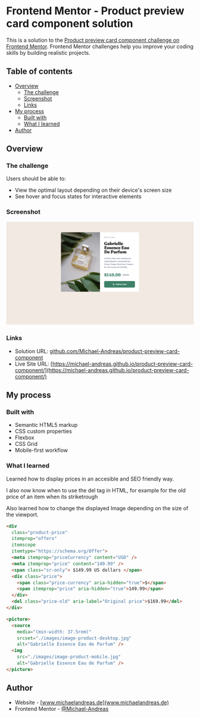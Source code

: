 # Frontend Mentor - Product preview card component solution

This is a solution to the [Product preview card component challenge on Frontend Mentor](https://www.frontendmentor.io/challenges/product-preview-card-component-GO7UmttRfa). Frontend Mentor challenges help you improve your coding skills by building realistic projects.

## Table of contents

- [Overview](#overview)
  - [The challenge](#the-challenge)
  - [Screenshot](#screenshot)
  - [Links](#links)
- [My process](#my-process)
  - [Built with](#built-with)
  - [What I learned](#what-i-learned)
- [Author](#author)

## Overview

### The challenge

Users should be able to:

- View the optimal layout depending on their device's screen size
- See hover and focus states for interactive elements

### Screenshot

![](./images/Screenshot-Desktop.png)

### Links

- Solution URL: [github.com/Michael-Andreas/product-preview-card-component](https://github.com/Michael-Andreas/product-preview-card-component)
- Live Site URL: [https://michael-andreas.github.io/product-preview-card-component/](https://michael-andreas.github.io/product-preview-card-component/)

## My process

### Built with

- Semantic HTML5 markup
- CSS custom properties
- Flexbox
- CSS Grid
- Mobile-first workflow

### What I learned

Learned how to display prices in an accesible and SEO friendly way.

I also now know when to use the del tag in HTML, for example for the old price of an item when its striketrough

Also learned how to change the displayed Image depending on the size of the viewport.

```html
<div
  class="product-price"
  itemprop="offers"
  itemscope
  itemtype="https://schema.org/Offer">
  <meta itemprop="priceCurrency" content="USD" />
  <meta itemprop="price" content="149.99" />
  <span class="sr-only"> $149.99 US dollars </span>
  <div class="price">
    <span class="price-currency" aria-hidden="true">$</span>
    <span itemprop="price" aria-hidden="true">149.99</span>
  </div>
  <del class="price-old" aria-label="Original price">$169.99</del>
</div>
```

```html
<picture>
  <source
    media="(min-width: 37.5rem)"
    srcset="./images/image-product-desktop.jpg"
    alt="Gabrielle Essence Eau de Parfum" />
  <img
    src="./images/image-product-mobile.jpg"
    alt="Gabrielle Essence Eau de Parfum" />
</picture>
```

## Author

- Website - [www.michaelandreas.de](www.michaelandreas.de)
- Frontend Mentor - [@Michael-Andreas](https://www.frontendmentor.io/profile/Michael-Andreas)
